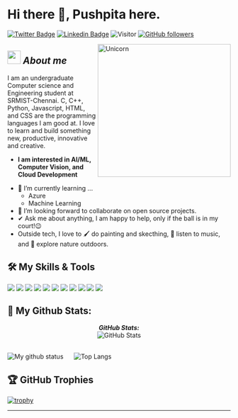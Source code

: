 # Hi there 👋, Pushpita here. 
[![Twitter Badge](https://img.shields.io/badge/-PushpitaBoral-1ca0f1?style=flat-square&labelColor=1ca0f1&logo=twitter&logoColor=white&link=https://twitter.com/Pushpita_Boral)](https://twitter.com/Pushpita_Boral) 
[![Linkedin Badge](https://img.shields.io/badge/-PushpitaBoral-blue?style=flat-square&logo=Linkedin&logoColor=white&link=https://www.linkedin.com/in/pushpita-boral05/)](https://www.linkedin.com/in/pushpita-boral05)
![Visitor](https://visitor-badge.laobi.icu/badge?page_id=Pushpita05.repoName) 
[![GitHub followers](https://img.shields.io/github/followers/Pushpita05.svg?style=social&label=Follow)](https://github.com/Pushpita05?tab=followers)<br/>


<img align="right" width=300px alt="Unicorn" src="https://c.tenor.com/GN73MKBawZYAAAAi/busy-cute.gif" />

## <img src="https://media.giphy.com/media/ObNTw8Uzwy6KQ/giphy.gif" width="30px">&nbsp;***About me***

I am an undergraduate Computer science and Engineering student at SRMIST-Chennai. C, C++, Python, Javascript, HTML, and CSS are the programming languages I am good at. I love to learn and build something new, productive, innovative and creative.
* **I am interested in AI/ML, Computer Vision, and Cloud Development**
- 🌱 I’m currently learning ...
  - Azure
  - Machine Learning
- 👯 I’m looking forward to collaborate on open source projects.
- ✔ Ask me about anything, I am happy to help, only if the ball is in my court!😉<br>
- Outside tech, I love to 🖌️ do painting and skecthing, 🎵 listen to music, and 🌴 explore nature outdoors.



## 🛠️ My Skills & Tools

![](https://img.shields.io/badge/Python-3776AB?style=for-the-badge&logo=python&logoColor=white)
![](https://img.shields.io/badge/TensorFlow-FF6F00?style=for-the-badge&logo=TensorFlow&logoColor=white)
![](https://img.shields.io/badge/HTML5-E34F26?style=for-the-badge&logo=html5&logoColor=white)
![](https://img.shields.io/badge/CSS3-1572B6?style=for-the-badge&logo=css3&logoColor=white)
![](https://img.shields.io/badge/JavaScript-323330?style=for-the-badge&logo=javascript&logoColor=F7DF1E)
![](https://img.shields.io/badge/C-00599C?style=for-the-badge&logo=c&logoColor=white)
![](https://img.shields.io/badge/C%2B%2B-00599C?style=for-the-badge&logo=c%2B%2B&logoColor=white)
![](https://img.shields.io/badge/MySQL-005C84?style=for-the-badge&logo=mysql&logoColor=white)
![](https://img.shields.io/badge/Amazon_AWS-FF9900?style=for-the-badge&logo=amazonaws&logoColor=white)
![](https://img.shields.io/badge/Google_Cloud-4285F4?style=for-the-badge&logo=google-cloud&logoColor=white)
![](https://img.shields.io/badge/microsoft%20azure-0089D6?style=for-the-badge&logo=microsoft-azure&logoColor=white)

<h2>👀 My Github Stats:</h2>

<div>
  
  <p align="center">
  <b><em>GitHub Stats:</em></b> <br/>
    <img src="https://github-readme-streak-stats.herokuapp.com/?user=pushpita05" alt="GitHub Stats" /> <br/><br/>
  


![My github status](https://github-readme-stats.vercel.app/api?username=pushpita05&show_icons=true&include_all_commits=true)&nbsp;&nbsp;&nbsp;&nbsp;&nbsp;
![Top Langs](https://github-readme-stats.vercel.app/api/top-langs/?username=pushpita05&layout=compact)

</div>

 
## 🏆 GitHub Trophies

[![trophy](https://github-profile-trophy.vercel.app/?username=pushpita05&theme=nord&column=7)](https://github.com/pushpita05/github-profile-trophy)


---------------------------------------------------------------------------------------------------------------------
